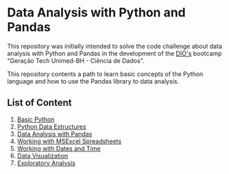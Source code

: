 # Data Analysis with Python and Pandas

This repository was initially intended to solve the code challenge about data analysis with Python
and Pandas in the development of the [DIO's](https://dio.me) bootcamp "Geração Tech Unimed-BH - Ciência de Dados".

This repository contents a path to learn basic concepts of the Python language and how to use the Pandas library to data analysis.

## List of Content

1. [Basic Python](./basic-python.ipynb)
2. [Python Data Estructures](./basic-python-data-structures.ipynb)
3. [Data Analysis with Pandas](./data-analysis-pandas.ipynb)
4. [Working with MSExcel Spreadsheets](./pandas-with-msexcel-spreadsheets.ipynb)
5. [Working with Dates and Time](#)
6. [Data Visualization](#)
7. [Exploratory Analysis](#)

